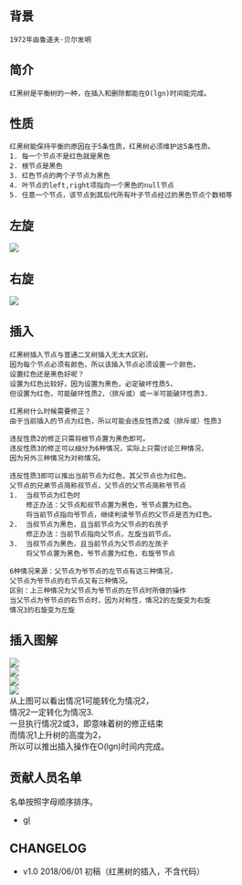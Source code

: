 ## 背景
	1972年由鲁道夫·贝尔发明
## 简介
	红黑树是平衡树的一种，在插入和删除都能在O(lgn)时间能完成。
## 性质
	红黑树能保持平衡的原因在于5条性质，红黑树必须维护这5条性质。
	1. 每一个节点不是红色就是黑色
	2. 根节点是黑色
	3. 红色节点的两个子节点为黑色
	4. 叶节点的left,right项指向一个黑色的null节点
	5. 任意一个节点，该节点到其后代所有叶子节点经过的黑色节点个数相等
## 左旋
![](images/RedBlackTree_LeftRotate)
## 右旋
![](https://img-blog.csdn.net/20160418153412158)
## 插入
	红黑树插入节点与普通二叉树插入无太大区别，
	因为每个节点必须有颜色，所以该插入节点必须设置一个颜色，
	设置红色还是黑色好呢？
	设置为红色比较好，因为设置为黑色，必定破坏性质5，
	但设置为红色，可能破环性质2，（排斥或）或一半可能破环性质3.

	红黑树什么时候需要修正？
	由于当前插入的节点为红色，所以可能会违反性质2或（排斥或）性质3

	违反性质2的修正只需将根节点置为黑色即可。
	违反性质3的修正可以细分为6种情况，实际上只需讨论三种情况，
	因为另外三种情况为对称情况。

	违反性质3即可以推出当前节点为红色，其父节点也为红色。
	父节点的兄弟节点简称叔节点，父节点的父节点简称爷节点
	1.	当叔节点为红色时
	    修正办法：父节点和叔节点置为黑色，爷节点置为红色。
	    将当前节点指向爷节点，继续判读爷节点的父节点是否为红色。
	2.	当叔节点为黑色，且当前节点为父节点的右孩子
	    修正办法：当前节点指向父节点，左旋当前节点。
	3.	当叔节点为黑色，且当前节点为父节点的左孩子
		将父节点置为黑色，爷节点置为红色，右旋爷节点

	6种情况来源：父节点为爷节点的左节点有这三种情况，
	父节点为爷节点的右节点又有三种情况。
	区别：上三种情况为父节点为爷节点的左节点时所做的操作
	当父节点为爷节点的右节点时，因为对称性，情况2的左旋变为右旋
	情况3的右旋变为左旋
## 插入图解
![](https://img-blog.csdn.net/20160418232707603)<br/>
![](https://img-blog.csdn.net/20160418232714956)<br/>
![](https://img-blog.csdn.net/20160418233716201)<br/>
![](https://img-blog.csdn.net/20160418233759971)<br/>
    从上图可以看出情况1可能转化为情况2，<br/>
	情况2一定转化为情况3.<br/>
	一旦执行情况2或3，即意味着树的修正结束<br/>
	而情况1上升树的高度为2，<br/>
	所以可以推出插入操作在O(lgn)时间内完成。<br/>

## 贡献人员名单

名单按照字母顺序排序。

* [gl](https://github.com/glbb)

## CHANGELOG
* v1.0 2018/06/01 初稿（红黑树的插入，不含代码）



